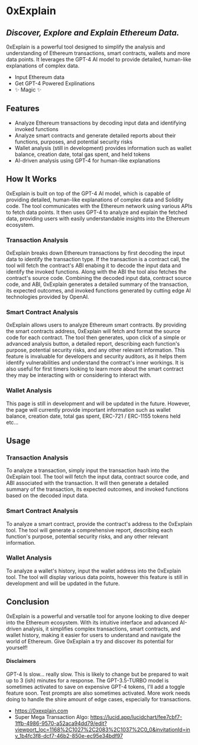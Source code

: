 # 0xExplain

## _Discover, Explore and Explain Ethereum Data._

0xExplain is a powerful tool designed to simplify the analysis and understanding of Ethereum transactions, smart contracts, wallets and more data points. It leverages the GPT-4 AI model to provide detailed, human-like explanations of complex data.

- Input Ethereum data
- Get GPT-4 Powered Explinations
- ✨ Magic ✨

## Features

- Analyze Ethereum transactions by decoding input data and identifying invoked functions
- Analyze smart contracts and generate detailed reports about their functions, purposes, and potential security risks
- Wallet analysis (still in development) provides information such as wallet balance, creation date, total gas spent, and held tokens
- AI-driven analysis using GPT-4 for human-like explanations

## How It Works

0xExplain is built on top of the GPT-4 AI model, which is capable of providing detailed, human-like explanations of complex data and Solidity code. The tool communicates with the Ethereum network using various APIs to fetch data points. It then uses GPT-4 to analyze and explain the fetched data, providing users with easily understandable insights into the Ethereum ecosystem.

### Transaction Analysis

0xExplain breaks down Ethereum transactions by first decoding the input data to identify the transaction type. If the transaction is a contract call, the tool will fetch the contract's ABI enabing it to decode the input data and identify the invoked functions. Along with the ABI the tool also fetches the contract's source code. Combining the decoded input data, contract source code, and ABI, 0xExplain generates a detailed summary of the transaction, its expected outcomes, and invoked functions generated by cutting edge AI technologies provided by OpenAI.

### Smart Contract Analysis

0xExplain allows users to analyze Ethereum smart contracts. By providing the smart contracts address, 0xExplain will fetch and format the source code for each contract. The tool then generates, upon click of a simple or advanced analysis button, a detailed report, describing each function's purpose, potential security risks, and any other relevant information. This feature is invaluable for developers and security auditors, as it helps them identify vulnerabilities and understand the contract's inner workings. It is also useful for first timers looking to learn more about the smart contract they may be interacting with or considering to interact with.

### Wallet Analysis

This page is still in development and will be updated in the future. However, the page will currently provide important information such as wallet balance, creation date, total gas spent, ERC-721 / ERC-1155 tokens held etc...

## Usage

### Transaction Analysis

To analyze a transaction, simply input the transaction hash into the 0xExplain tool. The tool will fetch the input data, contract source code, and ABI associated with the transaction. It will then generate a detailed summary of the transaction, its expected outcomes, and invoked functions based on the decoded input data.

### Smart Contract Analysis

To analyze a smart contract, provide the contract's address to the 0xExplain tool. The tool will generate a comprehensive report, describing each function's purpose, potential security risks, and any other relevant information.

### Wallet Analysis

To analyze a wallet's history, input the wallet address into the 0xExplain tool. The tool will display various data points, however this feature is still in development and will be updated in the future.

## Conclusion

0xExplain is a powerful and versatile tool for anyone looking to dive deeper into the Ethereum ecosystem. With its intuitive interface and advanced AI-driven analysis, it simplifies complex transactions, smart contracts, and wallet history, making it easier for users to understand and navigate the world of Ethereum. Give 0xExplain a try and discover its potential for yourself!

#### Disclaimers

GPT-4 Is slow... really slow. This is likely to change but be prepared to wait up to 3 (ish) minutes for a response.
The GPT-3.5-TURBO model is sometimes activated to save on expensive GPT-4 tokens, I'll add a toggle feature soon.
Test prompts are also sometimes activated.
More work needs doing to handle the shire amount of edge cases, especially for transactions.

- https://0xexplain.com
- Super Mega Transaction Algo: https://lucid.app/lucidchart/fee7cbf7-1ffb-4986-9570-a52aca94dd79/edit?viewport_loc=1168%2C1027%2C2083%2C1037%2C0_0&invitationId=inv_1b4fc3f8-dcf7-46b2-850e-ec95e34bdf97
